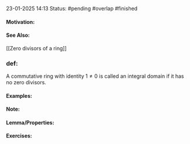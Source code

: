 23-01-2025 14:13
Status: #pending #overlap #finished
#### Motivation:
#### See Also:
[[Zero divisors of a ring]]
### def:
A commutative ring with identity $1\neq 0$ is called an integral domain if it has no zero divisors. 
#### Examples:
#### Note:
#### Lemma/Properties:
#### Exercises: